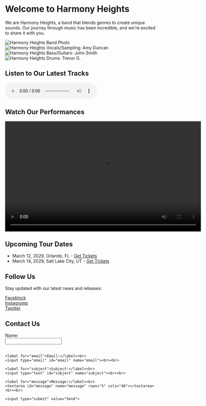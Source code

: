 <!DOCTYPE html>
<html lang="en">
<head>
  <meta charset="UTF-8">
  <title>Harmony Heights: Feel the Music</title>
  <meta name="description" content="Official webpage of Harmony Heights, featuring our latest music, tour dates, and exclusive content for our fans.">
</head>
<body>

  <h1>Welcome to Harmony Heights</h1>
  <p>We are Harmony Heights, a band that blends genres to create unique sounds. Our journey through music has been incredible, and we're excited to share it with you.</p>

  <img src="https://edube.org/uploads/media/default/0001/04/band-photo.jpg" alt="Harmony Heights Band Photo"><br>
  <img src="https://edube.org/uploads/media/default/0001/04/member1-amy.jpg" alt="Harmony Heights Vocals/Sampling: Amy Duncan"><br>
  <img src="https://edube.org/uploads/media/default/0001/04/member2-john.jpg" alt="Harmony Heights Bass/Guitars: John Smith"><br>
  <img src="https://edube.org/uploads/media/default/0001/04/member3-trevor.jpg" alt="Harmony Heights Drums: Trevor G."><br>
  
  <h2>Listen to Our Latest Tracks</h2>
  <audio controls>
    <source src="https://edube.org/uploads/media/default/0001/04/track1.mp3" type="audio/mpeg">
    Your browser does not support the audio element.
  </audio>
 
  <h2>Watch Our Performances</h2>
  <video controls width="640" height="360">
    <source src="https://edube.org/uploads/media/default/0001/04/performance1.mp4" type="video/mp4">
    Your browser does not support the video element.
  </video>
 
  <h2>Upcoming Tour Dates</h2>
  <ul>
    <li>March 12, 2029, Orlando, FL - 
      <a href="https://example.com/purchase-tickets-harmony-heights-orlando" target="_blank">Get Tickets</a>
    </li>
    <li>March 14, 2029, Salt Lake City, UT - 
      <a href="https://example.com/purchase-tickets-harmony-heights-slc" target="_blank">Get Tickets</a>
    </li>
  </ul>
  
  <h2>Follow Us</h2>
  <p>Stay updated with our latest news and releases:</p>
  <a href="https://www.example.com/faceblock/hh" target="_blank">Faceblock</a><br>
  <a href="https://www.example.com/instagrump/hh" target="_blank">Instagrump</a><br>
  <a href="https://www.example.com/twotter/hh" target="_blank">Twotter</a><br>
 
  <h2>Contact Us</h2>
  <form>
    <label for="name">Name:</label><br>
    <input type="text" id="name" name="name"><br><br>

    <label for="email">Email:</label><br>
    <input type="email" id="email" name="email"><br><br>

    <label for="subject">Subject:</label><br>
    <input type="text" id="subject" name="subject"><br><br>

    <label for="message">Message:</label><br>
    <textarea id="message" name="message" rows="5" cols="40"></textarea><br><br>

    <input type="submit" value="Send">
  </form>

</body>
</html>
